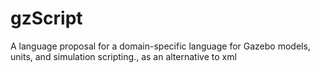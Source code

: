 # gzScript
A language proposal for a domain-specific language for Gazebo models, units, and simulation scripting., as an alternative to xml
